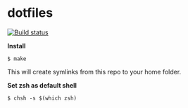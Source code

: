 # dotfiles

[![Build status](https://travis-ci.org/andreccosta/dotfiles.svg?branch=master)](https://travis-ci.org/andreccosta/dotfiles "Build status")


**Install**

````console
$ make
````

This will create symlinks from this repo to your home folder.

**Set zsh as default shell**

```console
$ chsh -s $(which zsh)
```

